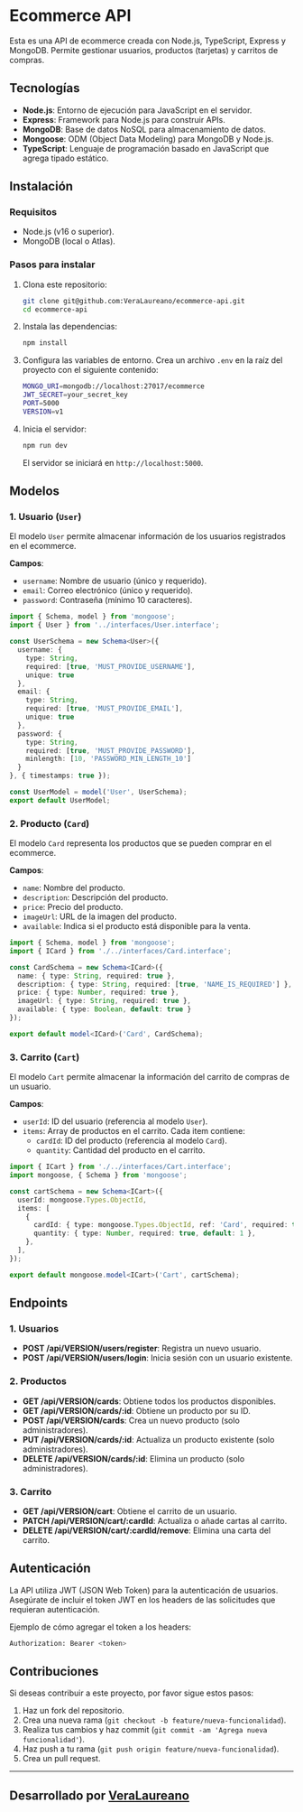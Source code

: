 # Ecommerce API

Esta es una API de ecommerce creada con Node.js, TypeScript, Express y MongoDB. Permite gestionar usuarios, productos (tarjetas) y carritos de compras. 

## Tecnologías

- **Node.js**: Entorno de ejecución para JavaScript en el servidor.
- **Express**: Framework para Node.js para construir APIs.
- **MongoDB**: Base de datos NoSQL para almacenamiento de datos.
- **Mongoose**: ODM (Object Data Modeling) para MongoDB y Node.js.
- **TypeScript**: Lenguaje de programación basado en JavaScript que agrega tipado estático.

## Instalación

### Requisitos

- Node.js (v16 o superior).
- MongoDB (local o Atlas).

### Pasos para instalar

1. Clona este repositorio:
   ```bash
   git clone git@github.com:VeraLaureano/ecommerce-api.git
   cd ecommerce-api
   ```

2. Instala las dependencias:
   ```bash
   npm install
   ```

3. Configura las variables de entorno. Crea un archivo `.env` en la raíz del proyecto con el siguiente contenido:
   ```bash
   MONGO_URI=mongodb://localhost:27017/ecommerce
   JWT_SECRET=your_secret_key
   PORT=5000
   VERSION=v1
   ```

4. Inicia el servidor:
   ```bash
   npm run dev
   ```

   El servidor se iniciará en `http://localhost:5000`.

## Modelos

### 1. Usuario (`User`)

El modelo `User` permite almacenar información de los usuarios registrados en el ecommerce. 

**Campos**:

- `username`: Nombre de usuario (único y requerido).
- `email`: Correo electrónico (único y requerido).
- `password`: Contraseña (mínimo 10 caracteres).

```typescript
import { Schema, model } from 'mongoose';
import { User } from '../interfaces/User.interface';

const UserSchema = new Schema<User>({
  username: {
    type: String,
    required: [true, 'MUST_PROVIDE_USERNAME'],
    unique: true
  },
  email: {
    type: String,
    required: [true, 'MUST_PROVIDE_EMAIL'],
    unique: true
  },
  password: {
    type: String,
    required: [true, 'MUST_PROVIDE_PASSWORD'],
    minlength: [10, 'PASSWORD_MIN_LENGTH_10']
  }
}, { timestamps: true });

const UserModel = model('User', UserSchema);
export default UserModel;
```

### 2. Producto (`Card`)

El modelo `Card` representa los productos que se pueden comprar en el ecommerce.

**Campos**:

- `name`: Nombre del producto.
- `description`: Descripción del producto.
- `price`: Precio del producto.
- `imageUrl`: URL de la imagen del producto.
- `available`: Indica si el producto está disponible para la venta.

```typescript
import { Schema, model } from 'mongoose';
import { ICard } from './../interfaces/Card.interface';

const CardSchema = new Schema<ICard>({
  name: { type: String, required: true },
  description: { type: String, required: [true, 'NAME_IS_REQUIRED'] },
  price: { type: Number, required: true },
  imageUrl: { type: String, required: true },
  available: { type: Boolean, default: true }
});

export default model<ICard>('Card', CardSchema);
```

### 3. Carrito (`Cart`)

El modelo `Cart` permite almacenar la información del carrito de compras de un usuario.

**Campos**:

- `userId`: ID del usuario (referencia al modelo `User`).
- `items`: Array de productos en el carrito. Cada item contiene:
  - `cardId`: ID del producto (referencia al modelo `Card`).
  - `quantity`: Cantidad del producto en el carrito.

```typescript
import { ICart } from './../interfaces/Cart.interface';
import mongoose, { Schema } from 'mongoose';

const cartSchema = new Schema<ICart>({
  userId: mongoose.Types.ObjectId,
  items: [
    {
      cardId: { type: mongoose.Types.ObjectId, ref: 'Card', required: true },
      quantity: { type: Number, required: true, default: 1 },
    },
  ],
});

export default mongoose.model<ICart>('Cart', cartSchema);
```

## Endpoints

### 1. Usuarios

- **POST /api/VERSION/users/register**: Registra un nuevo usuario.
- **POST /api/VERSION/users/login**: Inicia sesión con un usuario existente.

### 2. Productos

- **GET /api/VERSION/cards**: Obtiene todos los productos disponibles.
- **GET /api/VERSION/cards/:id**: Obtiene un producto por su ID.
- **POST /api/VERSION/cards**: Crea un nuevo producto (solo administradores).
- **PUT /api/VERSION/cards/:id**: Actualiza un producto existente (solo administradores).
- **DELETE /api/VERSION/cards/:id**: Elimina un producto (solo administradores).

### 3. Carrito

- **GET /api/VERSION/cart**: Obtiene el carrito de un usuario.
- **PATCH /api/VERSION/cart/:cardId**: Actualiza o añade cartas al carrito.
- **DELETE /api/VERSION/cart/:cardId/remove**: Elimina una carta del carrito.

## Autenticación

La API utiliza JWT (JSON Web Token) para la autenticación de usuarios. Asegúrate de incluir el token JWT en los headers de las solicitudes que requieran autenticación.

Ejemplo de cómo agregar el token a los headers:

```bash
Authorization: Bearer <token>
```

## Contribuciones

Si deseas contribuir a este proyecto, por favor sigue estos pasos:

1. Haz un fork del repositorio.
2. Crea una nueva rama (`git checkout -b feature/nueva-funcionalidad`).
3. Realiza tus cambios y haz commit (`git commit -am 'Agrega nueva funcionalidad'`).
4. Haz push a tu rama (`git push origin feature/nueva-funcionalidad`).
5. Crea un pull request.

---

## Desarrollado por **[VeraLaureano](https://github.com/VeraLaureano)** 